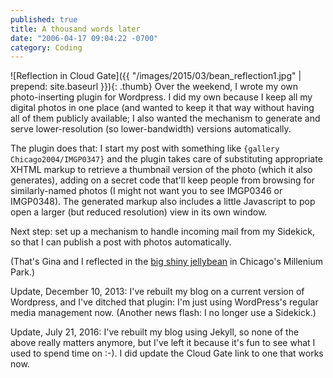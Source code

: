 ```yaml
---
published: true
title: A thousand words later
date: "2006-04-17 09:04:22 -0700"
category: Coding
---
```


![Reflection in Cloud Gate]({{ "/images/2015/03/bean_reflection1.jpg" | prepend: site.baseurl }}){: .thumb}
Over the weekend, I wrote my own photo-inserting plugin for Wordpress. I did my
own because I keep all my digital photos in one place (and wanted to keep it
that way without having all of them publicly available; I also wanted the
mechanism to generate and serve lower-resolution (so lower-bandwidth) versions
automatically.<!--more-->

The plugin does that: I start my post with something like `{gallery Chicago2004/IMGP0347}`
and the plugin takes care of substituting appropriate XHTML markup to retrieve
a thumbnail version of the photo (which it also generates), adding on a secret
code that'll keep people from browsing for similarly-named photos (I might not
want you to see IMGP0346 or IMGP0348). The generated markup also includes a
little Javascript to pop open a larger (but reduced resolution) view in its
own window.

Next step: set up a mechanism to handle incoming mail from my Sidekick, so that
I can publish a post with photos automatically.

(That's Gina and I reflected in the
<a href="http://www.cityofchicago.org/city/en/depts/dca/supp_info/millennium_park_-artarchitecture.html#cloud"
target="_blank">big shiny jellybean</a> in Chicago's Millenium Park.)

Update, December 10, 2013: I've rebuilt my blog on a current version of
Wordpress, and I've ditched that plugin: I'm just using WordPress's regular
media management now. (Another news flash: I no longer use a Sidekick.)

Update, July 21, 2016: I've rebuilt my blog using Jekyll, so none of the above
really matters anymore, but I've left it because it's fun to see what I used
to spend time on :-). I did update the Cloud Gate link to one that works now.
